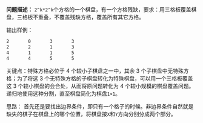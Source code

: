 **问题描述：**
`2^k*2^k`个方格的一个棋盘，有一个方格残缺，要求：用三格板覆盖棋盘，三格板不重叠，不覆盖残缺方格，覆盖所有其它方格。

输出样例：
```txt
2       0       3       3
2       2       1       3
4       1       1       5
4       4       5       5
```

关键点：特殊方格必位于 4 个较小子棋盘之一中，其余 3 个子棋盘中无特殊方格；为了将这 3 个无特殊方格的子棋盘转化为特殊棋盘，可以用一个三格板覆盖这 3 个较小棋盘的会合处，从而将原问题转化为 4 个较小规模的棋盘覆盖问题。递归地使用这种分割，直至棋盘简化为棋盘`1×1`。

思路：
首先还是要找出边界条件，即只有一个格子的时候。非边界条件自然就是缺失的棋子在棋盘上的哪个位置，将棋盘按`X`和`Y`方向分别分成两个部分。